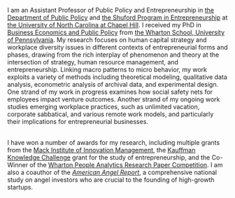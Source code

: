I am an Assistant Professor of Public Policy and Entrepreneurship in [the Department of Public Policy](https://publicpolicy.unc.edu/) and [the Shuford Program in Entrepreneurship](https://shuford.unc.edu/) at [the University of North Carolina at Chapel Hill](https://www.unc.edu/). I received my PhD in [Business Economics and Public Policy](https://bepp.wharton.upenn.edu) from [the Wharton School, University of Pennsylvania](https://www.wharton.upenn.edu). My research focuses on human capital strategy and workplace diversity issues in different contexts of entrepreneurial forms and phases, drawing from the rich interplay of phenomenon and theory at the intersection of strategy, human resource management, and entrepreneurship. Linking macro patterns to micro behavior, my work exploits a variety of methods including theoretical modeling, qualitative data analysis, econometric analysis of archival data, and experimental design. One strand of my work in progress examines how social safety nets for employees impact venture outcomes. Another strand of my ongoing work studies emerging workplace practices, such as unlimited vacation, corporate sabbatical, and various remote work models, and particularly their implications for entrepreneurial businesses.
<br><br>

I have won a number of awards for my research, including multiple grants from the [Mack Institute of Innovation Management](https://mackinstitute.wharton.upenn.edu/), the [Kauffman Knowledge Challenge](https://www.kauffman.org/currents/2018/11/announcing-the-32-inaugural-knowledge-challenge-grantees?utm_source=newsletter&utm_medium=email&utm_campaign=iaw_11_08_2018) grant for the study of entrepreneurship, and the Co-Winner of the [Wharton People Analytics Research Paper Competition](https://wpa.wharton.upenn.edu/2020-conference-competition-winners/). I am also a coauthor of the [_American Angel Report_](https://www.theamericanangel.org/), a comprehensive national study on angel investors who are crucial to the founding of high-growth startups. 
<br><br>

<!---


<br><br>

-->
